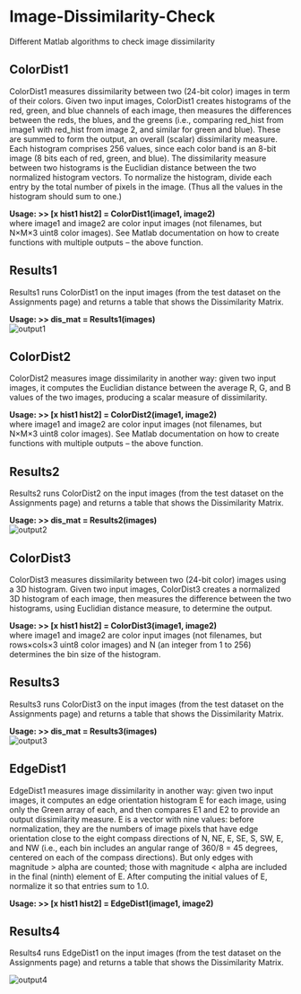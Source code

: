 # Image-Dissimilarity-Check
Different Matlab algorithms to check image dissimilarity

## ColorDist1
ColorDist1 measures dissimilarity between two (24-bit color) images in term of their colors. Given two input images, ColorDist1 creates histograms of the red, green, and blue channels of each image, then measures the differences between the reds, the blues, and the greens (i.e., comparing red_hist from image1 with red_hist from image 2, and similar for green and blue). These are summed to form the output, an overall (scalar) dissimilarity measure.  Each histogram comprises 256 values, since each color band is an 8-bit image (8 bits each of red, green, and blue). The dissimilarity measure between two histograms is the Euclidian distance between the two normalized histogram vectors. To normalize the histogram, divide each entry by the total number of pixels in the image. (Thus all the values in the histogram should sum to one.)      

**Usage: >> [x hist1 hist2] = ColorDist1(image1, image2)**     
where image1 and image2 are color input images (not filenames, but N×M×3 uint8 color images). See Matlab documentation on how to create functions with multiple outputs – the above function.    

## Results1
Results1 runs ColorDist1 on the input images (from the test dataset on the Assignments page) and returns a table that shows the Dissimilarity Matrix.     

**Usage: >> dis_mat = Results1(images)**        
![output1](https://github.com/zhanchengqian/Image-Dissimilarity-Check/blob/master/out1.png)

## ColorDist2
ColorDist2 measures image dissimilarity in another way: given two input images, it computes the Euclidian distance between the average R, G, and B values of the two images, producing a scalar measure of dissimilarity.       

**Usage: >> [x hist1 hist2] = ColorDist2(image1, image2)**     
where image1 and image2 are color input images (not filenames, but N×M×3 uint8 color images). See Matlab documentation on how to create functions with multiple outputs – the above function.    

## Results2
Results2 runs ColorDist2 on the input images (from the test dataset on the Assignments page) and returns a table that shows the Dissimilarity Matrix.     

**Usage: >> dis_mat = Results2(images)**   
![output2](https://github.com/zhanchengqian/Image-Dissimilarity-Check/blob/master/out2.png)

## ColorDist3
ColorDist3 measures dissimilarity between two (24-bit color) images using a 3D histogram. Given two input images, ColorDist3 creates a normalized 3D histogram of each image, then measures the difference between the two histograms, using Euclidian distance measure, to determine the output.

**Usage: >> [x hist1 hist2] = ColorDist3(image1, image2)**     
where image1 and image2 are color input images (not filenames, but rows×cols×3 uint8 color images) and N (an integer from 1 to 256) determines the bin size of the histogram.  

## Results3
Results3 runs ColorDist3 on the input images (from the test dataset on the Assignments page) and returns a table that shows the Dissimilarity Matrix.    

**Usage: >> dis_mat = Results3(images)**   
![output3](https://github.com/zhanchengqian/Image-Dissimilarity-Check/blob/master/out3.png)

## EdgeDist1
EdgeDist1 measures image dissimilarity in another way: given two input images, it computes an edge orientation histogram E for each image, using only the Green array of each, and then compares E1 and E2 to provide an output dissimilarity measure. E is a vector with nine values: before normalization, they are the numbers of image pixels that have edge orientation close to the eight compass directions of N, NE, E, SE, S, SW, E, and NW (i.e., each bin includes an angular range of 360/8 = 45 degrees, centered on each of the compass directions). But only edges with magnitude > alpha are counted; those with magnitude < alpha are included in the final (ninth) element of E. After computing the initial values of E, normalize it so that entries sum to 1.0. 

**Usage: >> [x hist1 hist2] = EdgeDist1(image1, image2)**    

## Results4
Results4 runs EdgeDist1 on the input images (from the test dataset on the Assignments page) and returns a table that shows the Dissimilarity Matrix.    

![output4](https://github.com/zhanchengqian/Image-Dissimilarity-Check/blob/master/out4.png)

